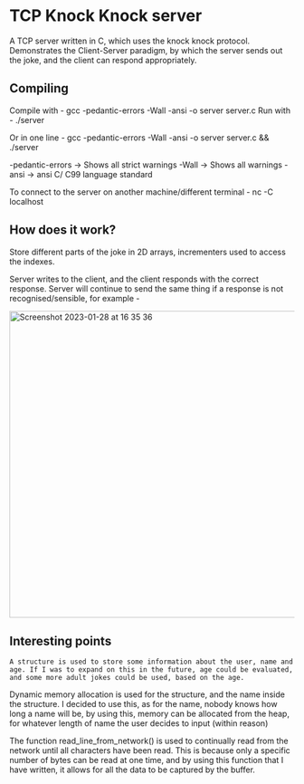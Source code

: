 # TCP Knock Knock server

  A TCP server written in C, which uses the knock knock protocol. Demonstrates the Client-Server paradigm, by which the server sends out the joke, and the client can respond appropriately.

## Compiling

  Compile with - gcc -pedantic-errors -Wall -ansi -o server server.c
  Run with - ./server <port number>

  Or in one line -
  gcc -pedantic-errors -Wall -ansi -o server server.c && ./server <port number>

  -pedantic-errors -> Shows all strict warnings
  -Wall -> Shows all warnings 
  -ansi -> ansi C/ C99 language standard

  To connect to the server on another machine/different terminal -
  nc -C localhost <port number>

## How does it work?

  Store different parts of the joke in 2D arrays, incrementers used to access the indexes.

  Server writes to the client, and the client responds with the correct response. Server will continue to send the same thing if a response is not 
  recognised/sensible, for example - 
  
  <img width="542" alt="Screenshot 2023-01-28 at 16 35 36" src="https://user-images.githubusercontent.com/68609221/215279257-2aae1b2f-26fe-488f-8531-    
                                                               3018c5d215ea.png">

## Interesting points
  
    A structure is used to store some information about the user, name and age. If I was to expand on this in the future, age could be evaluated, and some more adult jokes could be used, based on the age.

  Dynamic memory allocation is used for the structure, and the name inside the structure. I decided to use this, as for the name, nobody knows how long a name will be, by using this, memory can be allocated from the heap, for whatever length of name the user decides to input (within reason)

  The function read_line_from_network() is used to continually read from the network until all characters have been read. This is because only a specific number of bytes can be read at one time, and by using this function that I have written, it allows for all the data to be captured by the buffer.
